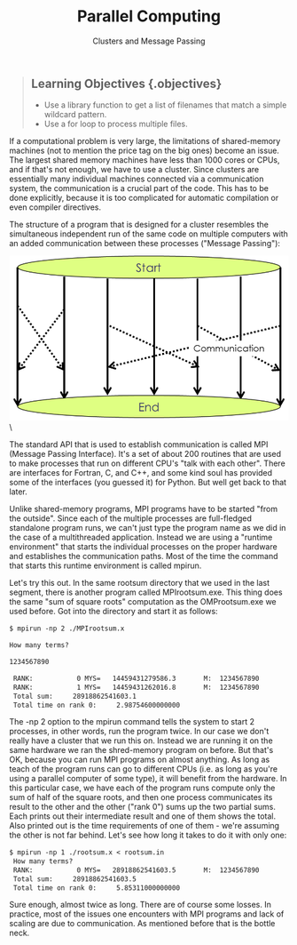 ﻿---
layout: page
title: Parallel Computing
subtitle: Clusters and Message Passing
minutes: 20
---
> ## Learning Objectives {.objectives}
>
> *   Use a library function to get a list of filenames that match a simple wildcard pattern.
> *   Use a for loop to process multiple files.

If a computational problem is very large, the limitations of shared-memory machines (not to mention the price tag on the big ones) become an issue. The largest shared memory machines have less than 1000 cores or CPUs, and if that's not enough, we have to use a cluster. Since clusters are essentially many individual machines connected via a communication system, the communication is a crucial part of the code. This has to be done explicitly, because it is too complicated for automatic compilation or even compiler directives.

The structure of a program that is designed for a cluster resembles the simultaneous independent run of the same code on multiple computers with an added communication between these processes ("Message Passing"):

![Message Passing on a ditributed-memory clusters](fig/Messagepassing.png)\

The standard API that is used to establish communication is called MPI (Message Passing Interface). It's a set of about 200 routines that are used to make processes that run on different CPU's "talk with each other". There are interfaces for Fortran, C, and C++, and some kind soul has provided some of the interfaces (you guessed it) for Python. But well get back to that later.

Unlike shared-memory programs, MPI programs have to be started "from the outside". Since each of the multiple processes are full-fledged standalone program runs, we can't just type the program name as we did in the case of a multithreaded application. Instead we are using a "runtime environment" that starts the individual processes on the proper hardware and establishes the communication paths. Most of the time the command that starts this runtime environment is called mpirun.

Let's try this out. In the same rootsum directory that we used in the last segment, there is another program called MPIrootsum.exe. This thing does the same "sum of square roots" computation as the OMProotsum.exe we used before. Got into the directory and start it as follows:

~~~ {.python}
$ mpirun -np 2 ./MPIrootsum.x 
~~~
~~~ {.output}
How many terms?
~~~
~~~ {.python}
1234567890
~~~
~~~ {.output}
 RANK:           0 MYS=   14459431279586.3       M:  1234567890
 RANK:           1 MYS=   14459431262016.8       M:  1234567890
 Total sum:     28918862541603.1
 Total time on rank 0:     2.98754600000000
~~~

The -np 2 option to the mpirun command tells the system to start 2 processes, in other words, run the program twice. In our case we don't really have a cluster that we run this on. Instead we are running it on the same hardware we ran the shred-memory program on before. But that's OK, because you can run MPI programs on almost anything. As long as teach of the program runs can go to different CPUs (i.e. as long as you're using a parallel computer of some type), it will benefit from the hardware. In this particular case, we have each of the program runs compute only the sum of half of the square roots, and then one process communicates its result to the other and the other ("rank 0") sums up the two partial sums. Each prints out their intermediate result and one of them shows the total. Also printed out is the time requirements of one of them - we're assuming the other is not far behind. Let's see how long it takes to do it with only one:

~~~ {.python}
$ mpirun -np 1 ./rootsum.x < rootsum.in
 How many terms?
 RANK:           0 MYS=   28918862541603.5       M:  1234567890
 Total sum:     28918862541603.5
 Total time on rank 0:     5.85311000000000
~~~
Sure enough, almost twice as long. There are of course some losses. In practice, most of the issues one encounters with MPI programs and lack of scaling are due to communication. As mentioned before that is the bottle neck.
